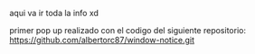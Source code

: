 aqui va ir toda la info xd


primer pop up realizado con el codigo del siguiente repositorio:
https://github.com/albertorc87/window-notice.git